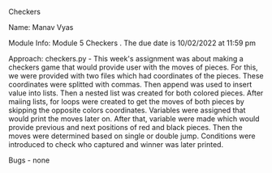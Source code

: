 Checkers 

Name: Manav Vyas

Module Info: Module 5 Checkers . The due date is 10/02/2022 at 11:59 pm

Approach: 
checkers.py - This week's assignment was about making a checkers game that would provide user with the moves of pieces. For this, we were provided with two files which had coordinates of the pieces. These coordinates were splitted with commas. Then append was used to insert value into lists. Then a nested list was created for both colored pieces. After maiing lists, for loops were created to get the moves of both pieces by skipping the opposite colors coordinates. Variables were assigned that would print the moves later on. After that, variable were made which  would provide previous and next positions of red and black pieces. Then the moves were determined based on single or double jump. Conditions were introduced to check who captured and winner was later printed. 

Bugs - none
